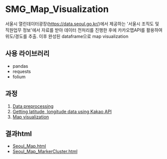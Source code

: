 # SMG_Map_Visualization
서울시 열린데이터광장(https://data.seoul.go.kr/)에서 제공하는 '서울시 조직도 및 직원업무 정보'에서 자료를 받아 데이터 전처리를 진행한 후에 카카오맵API를 활용하여 위도/경도를 추출. 이후 완성된 dataframe으로 map visualization

## 사용 라이브러리
* pandas
* requests
* folium

## 과정
1. <a href='data_preprocessing_revision.html'>Data preprocessing</a>
2. <a href='lat_long_usingKaKaoAPI.html'>Getting latitude, longitude data using Kakao API</a>
3. <a href='Map_visualization_revision.html'>Map visualization</a>

## 결과html
* <a href='Seoul_Map.html'>Seoul_Map.html</a>
* <a href='Seoul_Map_MarkerCluster.html'>Seoul_Map_MarkerCluster.html</a>
